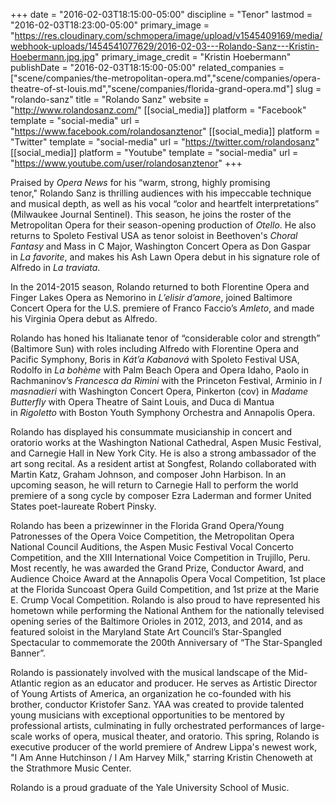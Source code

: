 +++
date = "2016-02-03T18:15:00-05:00"
discipline = "Tenor"
lastmod = "2016-02-03T18:23:00-05:00"
primary_image = "https://res.cloudinary.com/schmopera/image/upload/v1545409169/media/webhook-uploads/1454541077629/2016-02-03---Rolando-Sanz---Kristin-Hoebermann.jpg.jpg"
primary_image_credit = "Kristin Hoebermann"
publishDate = "2016-02-03T18:15:00-05:00"
related_companies = ["scene/companies/the-metropolitan-opera.md","scene/companies/opera-theatre-of-st-louis.md","scene/companies/florida-grand-opera.md"]
slug = "rolando-sanz"
title = "Rolando Sanz"
website = "http://www.rolandosanz.com/"
[[social_media]]
platform = "Facebook"
template = "social-media"
url = "https://www.facebook.com/rolandosanztenor"
[[social_media]]
platform = "Twitter"
template = "social-media"
url = "https://twitter.com/rolandosanz"
[[social_media]]
platform = "Youtube"
template = "social-media"
url = "https://www.youtube.com/user/rolandosanztenor"
+++

Praised by *Opera News* for his “warm, strong, highly promising tenor," Rolando Sanz is thrilling audiences with his impeccable technique and musical depth, as well as his vocal “color and heartfelt interpretations” (Milwaukee Journal Sentinel). This season, he joins the roster of the Metropolitan Opera for their season-opening production of *Otello*. He also returns to Spoleto Festival USA as tenor soloist in Beethoven's *Choral Fantasy* and Mass in C Major, Washington Concert Opera as Don Gaspar in *La favorite*, and makes his Ash Lawn Opera debut in his signature role of Alfredo in *La traviata*. 

In the 2014-2015 season, Rolando returned to both Florentine Opera and Finger Lakes Opera as Nemorino in *L’elisir d’amore*, joined Baltimore Concert Opera for the U.S. premiere of Franco Faccio’s *Amleto*, and made his Virginia Opera debut as Alfredo.

Rolando has honed his Italianate tenor of “considerable color and strength” (Baltimore Sun) with roles including Alfredo with Florentine Opera and Pacific Symphony, Boris in *Kát’a Kabanová* with Spoleto Festival USA, Rodolfo in *La bohème* with Palm Beach Opera and Opera Idaho, Paolo in Rachmaninov’s *Francesca da Rimini* with the Princeton Festival, Arminio in *I masnadieri* with Washington Concert Opera, Pinkerton (cov) in *Madame Butterfly* with Opera Theatre of Saint Louis, and Duca di Mantua in *Rigoletto* with Boston Youth Symphony Orchestra and Annapolis Opera. 

Rolando has displayed his consummate musicianship in concert and oratorio works at the Washington National Cathedral, Aspen Music Festival, and Carnegie Hall in New York City. He is also a strong ambassador of the art song recital. As a resident artist at Songfest, Rolando collaborated with Martin Katz, Graham Johnson, and composer John Harbison. In an upcoming season, he will return to Carnegie Hall to perform the world premiere of a song cycle by composer Ezra Laderman and former United States poet-laureate Robert Pinsky. 

Rolando has been a prizewinner in the Florida Grand Opera/Young Patronesses of the Opera Voice Competition, the Metropolitan Opera National Council Auditions, the Aspen Music Festival Vocal Concerto Competition, and the XIII International Voice Competition in Trujillo, Peru. Most recently, he was awarded the Grand Prize, Conductor Award, and Audience Choice Award at the Annapolis Opera Vocal Competition, 1st place at the Florida Suncoast Opera Guild Competition, and 1st prize at the Marie E. Crump Vocal Competition. Rolando is also proud to have represented his hometown while performing the National Anthem for the nationally televised opening series of the Baltimore Orioles in 2012, 2013, and 2014, and as featured soloist in the Maryland State Art Council’s Star-Spangled Spectacular to commemorate the 200th Anniversary of “The Star-Spangled Banner”. 

Rolando is passionately involved with the musical landscape of the Mid-Atlantic region as an educator and producer. He serves as Artistic Director of Young Artists of America, an organization he co-founded with his brother, conductor Kristofer Sanz. YAA was created to provide talented young musicians with exceptional opportunities to be mentored by professional artists, culminating in fully orchestrated performances of large-scale works of opera, musical theater, and oratorio. This spring, Rolando is executive producer of the world premiere of Andrew Lippa's newest work, "I Am Anne Hutchinson / I Am Harvey Milk," starring Kristin Chenoweth at the Strathmore Music Center.

Rolando is a proud graduate of the Yale University School of Music.
